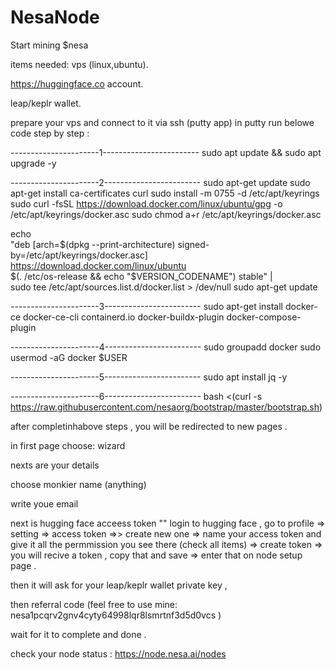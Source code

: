 # NesaNode
Start mining $nesa

items needed:
vps (linux,ubuntu).

https://huggingface.co account.

leap/keplr wallet.


prepare your vps and connect to it via ssh (putty app)
in putty run belowe code step by step :



----------------------1------------------------
sudo apt update && sudo apt upgrade -y
 
----------------------2------------------------
sudo apt-get update
sudo apt-get install ca-certificates curl
sudo install -m 0755 -d /etc/apt/keyrings
sudo curl -fsSL https://download.docker.com/linux/ubuntu/gpg -o /etc/apt/keyrings/docker.asc
sudo chmod a+r /etc/apt/keyrings/docker.asc
 
echo \
  "deb [arch=$(dpkg --print-architecture) signed-by=/etc/apt/keyrings/docker.asc] https://download.docker.com/linux/ubuntu \
  $(. /etc/os-release && echo "$VERSION_CODENAME") stable" | \
  sudo tee /etc/apt/sources.list.d/docker.list > /dev/null
sudo apt-get update
 
----------------------3------------------------
sudo apt-get install docker-ce docker-ce-cli containerd.io docker-buildx-plugin docker-compose-plugin
 
----------------------4------------------------
sudo groupadd docker
sudo usermod -aG docker $USER
 
----------------------5------------------------
sudo apt install jq -y 
 
----------------------6------------------------
bash <(curl -s https://raw.githubusercontent.com/nesaorg/bootstrap/master/bootstrap.sh)





after completinhabove steps , you will be redirected to new pages . 

in first page choose: wizard

nexts are your details 

choose monkier name (anything)

write youe email

next is hugging face acceess token "" login to hugging face , go to profile => setting => access token =>> 
create new one => name your access token and give it all the permmission you see there (check all items) => create token =>
you will recive a token , copy that and save => enter that on node setup page .

then it will ask for your leap/keplr wallet private key ,

then referral code (feel free to use mine:  nesa1pcqrv2gnv4cyty64998lqr8lsmrtnf3d5d0vcs )

wait for it to complete and done .

check your node status : https://node.nesa.ai/nodes 
